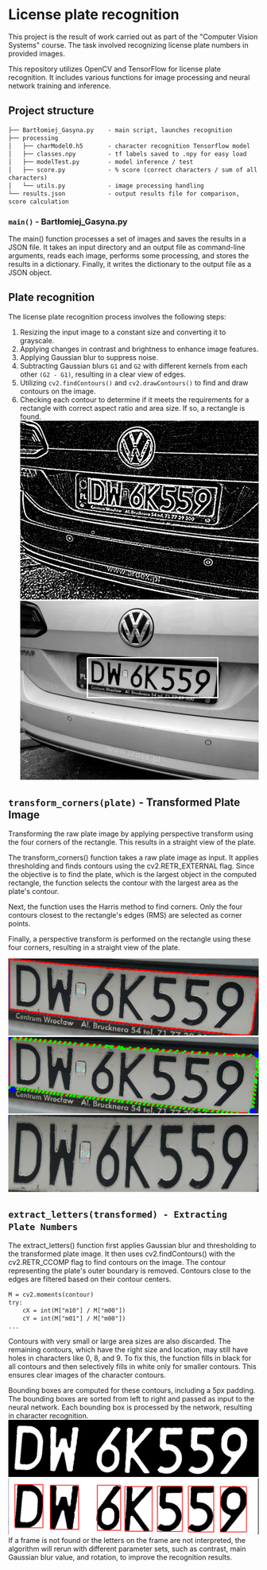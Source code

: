 # License plate recognition

This project is the result of work carried out as part of the "Computer Vision Systems" course. The task involved recognizing license plate numbers in provided images.

This repository utilizes OpenCV and TensorFlow for license plate recognition. It includes various functions for image processing and neural network training and inference.

## Project structure
    ├── Bartłomiej_Gasyna.py    - main script, launches recognition
    ├── processing
    │   ├── charModel0.h5       - character recognition Tensorflow model
    │   ├── classes.npy         - tf labels saved to .npy for easy load
    │   ├── modelTest.py        - model inference / test
    │   ├── score.py            - % score (correct characters / sum of all characters)
    │   └── utils.py            - image processing handling
    └── results.json            - output results file for comparison, score calculation

### `main()` - Bartłomiej_Gasyna.py

The main() function processes a set of images and saves the results in a JSON file. It takes an input directory and an output file as command-line arguments, reads each image, performs some processing, and stores the results in a dictionary. Finally, it writes the dictionary to the output file as a JSON object.

## Plate recognition


The license plate recognition process involves the following steps:

1. Resizing the input image to a constant size and converting it to grayscale.
2. Applying changes in contrast and brightness to enhance image features.
3. Applying Gaussian blur to suppress noise.
4. Subtracting Gaussian blurs `G1` and `G2` with different kernels from each other `(G2 - G1)`, resulting in a clear view of edges.
5. Utilizing `cv2.findContours()` and `cv2.drawContours()` to find and draw contours on the image.
6. Checking each contour to determine if it meets the requirements for a rectangle with correct aspect ratio and area size. If so, a rectangle is found.
![](https://github.com/BartlomiejGasyna/LicensePlate_ComputerVision/blob/main/resources/g2-g1.png)
![](https://github.com/BartlomiejGasyna/LicensePlate_ComputerVision/blob/main/resources/0plate_detected.png)

## `transform_corners(plate)` - Transformed Plate Image

Transforming the raw plate image by applying perspective transform using the four corners of the rectangle. This results in a straight view of the plate.

The transform_corners() function takes a raw plate image as input. It applies thresholding and finds contours using the cv2.RETR_EXTERNAL flag. Since the objective is to find the plate, which is the largest object in the computed rectangle, the function selects the contour with the largest area as the plate's contour.

Next, the function uses the Harris method to find corners. Only the four contours closest to the rectangle's edges (RMS) are selected as corner points.

Finally, a perspective transform is performed on the rectangle using these four corners, resulting in a straight view of the plate.


![Plate inner corners](https://github.com/BartlomiejGasyna/LicensePlate_ComputerVision/blob/main/resources/1inner_most.png)
![Plate actual corners detected](https://github.com/BartlomiejGasyna/LicensePlate_ComputerVision/blob/main/resources/2corners.png)
![](https://github.com/BartlomiejGasyna/LicensePlate_ComputerVision/blob/main/resources/3transformed.png)

## `extract_letters(transformed) - Extracting Plate Numbers`

The extract_letters() function first applies Gaussian blur and thresholding to the transformed plate image. It then uses cv2.findContours() with the cv2.RETR_CCOMP flag to find contours on the image. The contour representing the plate's outer boundary is removed. Contours close to the edges are filtered based on their contour centers.


    M = cv2.moments(contour)
    try:
        cX = int(M["m10"] / M["m00"])
        cY = int(M["m01"] / M["m00"])
    ...

Contours with very small or large area sizes are also discarded. The remaining contours, which have the right size and location, may still have holes in characters like 0, 8, and 9. To fix this, the function fills in black for all contours and then selectively fills in white only for smaller contours. This ensures clear images of the character contours.

Bounding boxes are computed for these contours, including a 5px padding. The bounding boxes are sorted from left to right and passed as input to the neural network. Each bounding box is processed by the network, resulting in character recognition.
![](https://github.com/BartlomiejGasyna/LicensePlate_ComputerVision/blob/main/resources/4letters.png)
![](https://github.com/BartlomiejGasyna/LicensePlate_ComputerVision/blob/main/resources/5.png)
If a frame is not found or the letters on the frame are not interpreted, the algorithm will rerun with different parameter sets, such as contrast, main Gaussian blur value, and rotation, to improve the recognition results.
